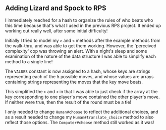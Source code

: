 ## Adding Lizard and Spock to RPS

I immediately reached for a hash to organize the rules of who beats who this
time because that's what I used in the previous RPS project. It ended up working
out really well, after some initial difficulty!

Initially I tried to model my `>` and `<` methods after the example methods from
the walk-thru, and was able to get them working. However, the 'perceived
complexity' cop was throwing an alert. With a night's sleep and some examination
of the nature of the data structure I was able to simplify each method to a
single line!

The `VALUES` constant is now assigned to a hash, whose keys are strings
representing each of the 5 possible moves, and whose values are arrays
containing strings representing the moves that the key move beats.

This simplified the `>` and `<` in that I was able to just check if the array at
the key corresponding to one player's move contained the other player's move. If
neither were true, then the result of the round must be a tie!

I only needed to change `Human#choose` to reflect the additional choices, and as
a result needed to change my `Human#translate_choice` method to also reflect
those options. The `Computer#choose` method still worked as it was!
